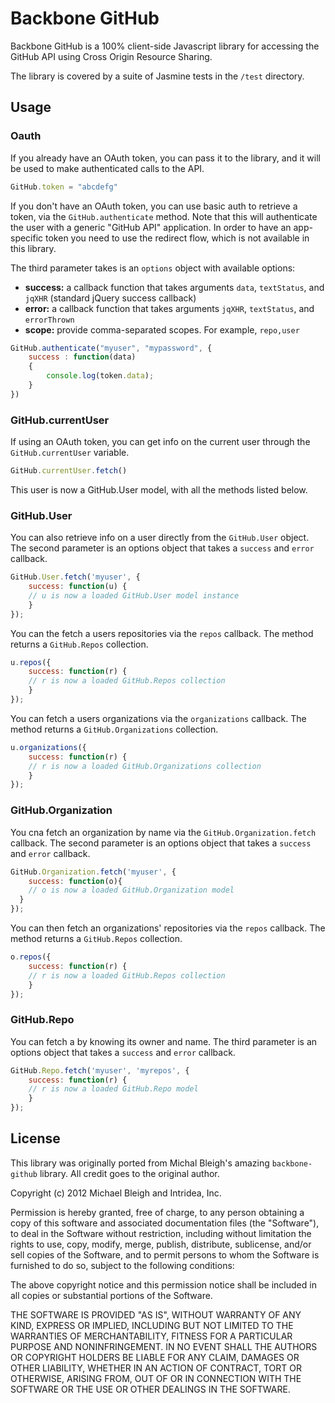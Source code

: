 # Backbone GitHub

Backbone GitHub is a 100% client-side Javascript library for accessing the GitHub API using Cross Origin Resource Sharing.

The library is covered by a suite of Jasmine tests in the `/test` directory.

## Usage

### Oauth

If you already have an OAuth token, you can pass it to the library, and it will be used to make authenticated calls to the API.

```javascript
GitHub.token = "abcdefg"
```

If you don't have an OAuth token, you can use basic auth to retrieve a token, via the `GitHub.authenticate` method. Note that this will authenticate the user with a generic "GitHub API" application. In order to have an app-specific token you need to use the redirect flow, which is not available in this library.

The third parameter takes is an `options` object with available options:

* **success:** a callback function that takes arguments
  `data`, `textStatus`, and `jqXHR` (standard jQuery
  success callback)
* **error:** a callback function that takes arguments
  `jqXHR`, `textStatus`, and `errorThrown`
* **scope:** provide comma-separated scopes. For example,
  `repo,user`

```javascript
GitHub.authenticate("myuser", "mypassword", {
	success : function(data)
	{
		console.log(token.data);
	}
})
```

### GitHub.currentUser

If using an OAuth token, you can get info on the current user through the `GitHub.currentUser` variable.

```javascript
GitHub.currentUser.fetch()
```

This user is now a GitHub.User model, with all the methods listed below.

### GitHub.User

You can also retrieve info on a user directly from the `GitHub.User` object. The second parameter is an options object that takes a `success` and `error` callback.

```javascript
GitHub.User.fetch('myuser', {
	success: function(u) {
  	// u is now a loaded GitHub.User model instance
	}
});
```

You can the fetch a users repositories via the `repos` callback. The method returns a `GitHub.Repos` collection.

```javascript
u.repos({
	success: function(r) {
  	// r is now a loaded GitHub.Repos collection
	}
});
```

You can fetch a users organizations via the `organizations` callback. The method returns a `GitHub.Organizations` collection.

```javascript
u.organizations({
	success: function(r) {
  	// r is now a loaded GitHub.Organizations collection
	}
});
```

### GitHub.Organization

You cna fetch an organization by name via the `GitHub.Organization.fetch` callback. The second parameter is an options object that takes a `success` and `error` callback.

```javascript
GitHub.Organization.fetch('myuser', {
	success: function(o){
  	// o is now a loaded GitHub.Organization model
  }
});
```

You can then fetch an organizations' repositories via the `repos` callback. The method returns a `GitHub.Repos` collection.

```javascript
o.repos({
	success: function(r) {
  	// r is now a loaded GitHub.Repos collection
	}
});
```

### GitHub.Repo

You can fetch a by knowing its owner and name. The third parameter is an options object that takes a `success` and `error` callback.

```javascript
GitHub.Repo.fetch('myuser', 'myrepos', {
	success: function(r) {
  	// r is now a loaded GitHub.Repo model
	}
});
```

## License

This library was originally ported from Michal Bleigh's amazing `backbone-github` library. All credit goes to the original author.

Copyright (c) 2012 Michael Bleigh and Intridea, Inc.

Permission is hereby granted, free of charge, to any person obtaining a copy of this software and associated documentation files (the "Software"), to deal in the Software without restriction, including without limitation the rights to use, copy, modify, merge, publish, distribute, sublicense, and/or sell copies of the Software, and to permit persons to whom the Software is furnished to do so, subject to the following conditions:

The above copyright notice and this permission notice shall be included in all copies or substantial portions of the Software.

THE SOFTWARE IS PROVIDED "AS IS", WITHOUT WARRANTY OF ANY KIND, EXPRESS OR IMPLIED, INCLUDING BUT NOT LIMITED TO THE WARRANTIES OF MERCHANTABILITY, FITNESS FOR A PARTICULAR PURPOSE AND NONINFRINGEMENT. IN NO EVENT SHALL THE AUTHORS OR COPYRIGHT HOLDERS BE LIABLE FOR ANY CLAIM, DAMAGES OR OTHER LIABILITY, WHETHER IN AN ACTION OF CONTRACT, TORT OR OTHERWISE, ARISING FROM, OUT OF OR IN CONNECTION WITH THE SOFTWARE OR THE USE OR OTHER DEALINGS IN THE SOFTWARE.